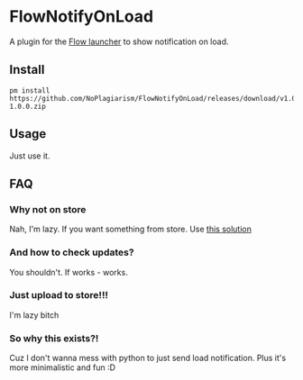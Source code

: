 # FlowNotifyOnLoad

A plugin for the [Flow launcher](https://github.com/Flow-Launcher/Flow.Launcher) to show notification on load.

## Install

```
pm install https://github.com/NoPlagiarism/FlowNotifyOnLoad/releases/download/v1.0.0/FlowNotifyOnLoad-1.0.0.zip
```

## Usage

Just use it.

## FAQ

### Why not on store

Nah, I'm lazy. If you want something from store. Use [this solution](https://github.com/cibere/Flow.Launcher.Plugin.FlowLoadNotification)

### And how to check updates?

You shouldn't. If works - works.

### Just upload to store!!!

I'm lazy bitch

### So why this exists?!

Cuz I don't wanna mess with python to just send load notification. Plus it's more minimalistic and fun :D
